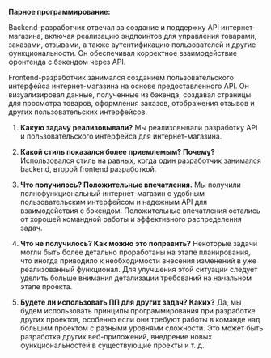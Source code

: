 **Парное программирование:**

Backend-разработчик отвечал за создание и поддержку API интернет-магазина, включая реализацию эндпоинтов для управления товарами, заказами, отзывами, а также аутентификацию пользователей и другие функциональности. Он обеспечивал корректное взаимодействие фронтенда с бэкендом через API.

Frontend-разработчик занимался созданием пользовательского интерфейса интернет-магазина на основе предоставленного API. Он визуализировал данные, полученные из бэкенда, создавал страницы для просмотра товаров, оформления заказов, отображения отзывов и других пользовательских интерфейсов.


1. **Какую задачу реализовывали?**
   Мы реализовывали разработку API и пользовательского интерфейса для интернет-магазина.

2. **Какой стиль показался более приемлемым? Почему?**
   Использовался стиль на равных, когда один разработчик занимался backend, второй frontend разработкой.

3. **Что получилось? Положительные впечатления.**
   Мы получили полнофункциональный интернет-магазин с удобным пользовательским интерфейсом и надежным API для взаимодействия с бэкендом. Положительные впечатления остались от хорошей командной работы и эффективного распределения задач.

4. **Что не получилось? Как можно это поправить?**
   Некоторые задачи могли быть более детально проработаны на этапе планирования, что иногда приводило к необходимости внесения изменений в уже реализованный функционал. Для улучшения этой ситуации следует уделить больше внимания детализации требований на начальном этапе проекта.

5. **Будете ли использовать ПП для других задач? Каких?**
   Да, мы будем использовать принципы программирования при разработке других проектов, особенно если они требуют работы в команде над большим проектом с разными уровнями сложности. Это может быть разработка других веб-приложений, внедрение новых функциональностей в существующие проекты и т. д.
